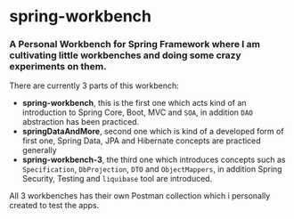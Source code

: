 # spring-workbench
### A Personal Workbench for Spring Framework where I am cultivating little workbenches and doing some crazy experiments on them.

There are currently 3 parts of this workbench:
* **spring-workbench**, this is the first one which acts kind of an introduction to Spring Core, Boot, MVC and `SOA`, in addition `DAO` abstraction has been practiced.
* **springDataAndMore**, second one which is kind of a developed form of first one, Spring Data, JPA and Hibernate concepts are practiced generally
* **spring-workbench-3**, the third one which introduces concepts such as `Specification`, `DbProjection`, `DTO` and `ObjectMappers`, in addition Spring Security, Testing and `liquibase` tool are introduced.

All 3 workbenches has their own Postman collection which i personally created to test the apps. 